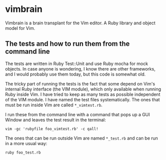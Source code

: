 vimbrain
========

Vimbrain is a brain transplant for the Vim editor. A Ruby library and object model for Vim.


The tests and how to run them from the command line
---------------------------------------------------

The tests are written in Ruby Test::Unit and use Ruby mocha for
mock objects. In case anyone is wondering, I know there are other frameworks,
and I would probably use them today, but this code is somewhat old.

The tricky part of running the tests is the fact that some depend on Vim's
internal Ruby interface (the VIM module),
which only available when running Ruby inside Vim. I have tried to keep as many
tests as possible independent of the VIM module. I have named the test files
systematically. The ones that must be run inside Vim are called 
`*_vimtest.rb`. 

I run these from the command line with a command that pops up a GUI Window
and leaves the test result in the terminal:

```
vim -gc 'rubyfile foo_vimtest.rb' -c qall!
```

The ones that can be run outside Vim are named `*_test.rb` and can be run in
a more usual way:

```
ruby foo_test.rb
```


